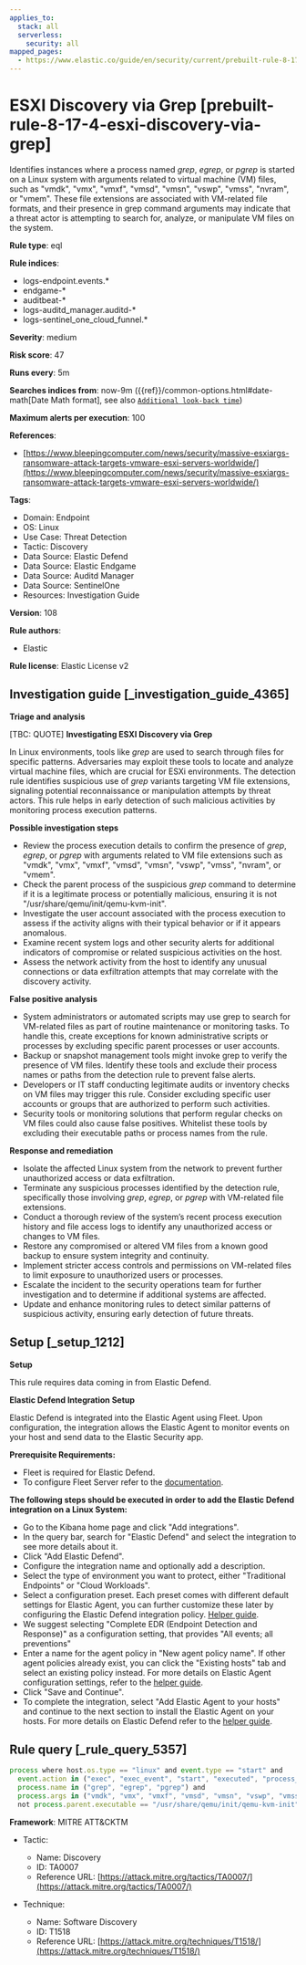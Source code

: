 ```yaml
---
applies_to:
  stack: all
  serverless:
    security: all
mapped_pages:
  - https://www.elastic.co/guide/en/security/current/prebuilt-rule-8-17-4-esxi-discovery-via-grep.html
---
```


# ESXI Discovery via Grep [prebuilt-rule-8-17-4-esxi-discovery-via-grep]

Identifies instances where a process named *grep*, *egrep*, or *pgrep* is started on a Linux system with arguments related to virtual machine (VM) files, such as "vmdk", "vmx", "vmxf", "vmsd", "vmsn", "vswp", "vmss", "nvram", or "vmem". These file extensions are associated with VM-related file formats, and their presence in grep command arguments may indicate that a threat actor is attempting to search for, analyze, or manipulate VM files on the system.

**Rule type**: eql

**Rule indices**:

* logs-endpoint.events.*
* endgame-*
* auditbeat-*
* logs-auditd_manager.auditd-*
* logs-sentinel_one_cloud_funnel.*

**Severity**: medium

**Risk score**: 47

**Runs every**: 5m

**Searches indices from**: now-9m ({{ref}}/common-options.html#date-math[Date Math format], see also [`Additional look-back time`](docs-content://solutions/security/detect-and-alert/create-detection-rule.md#rule-schedule))

**Maximum alerts per execution**: 100

**References**:

* [https://www.bleepingcomputer.com/news/security/massive-esxiargs-ransomware-attack-targets-vmware-esxi-servers-worldwide/](https://www.bleepingcomputer.com/news/security/massive-esxiargs-ransomware-attack-targets-vmware-esxi-servers-worldwide/)

**Tags**:

* Domain: Endpoint
* OS: Linux
* Use Case: Threat Detection
* Tactic: Discovery
* Data Source: Elastic Defend
* Data Source: Elastic Endgame
* Data Source: Auditd Manager
* Data Source: SentinelOne
* Resources: Investigation Guide

**Version**: 108

**Rule authors**:

* Elastic

**Rule license**: Elastic License v2

## Investigation guide [_investigation_guide_4365]

**Triage and analysis**

[TBC: QUOTE]
**Investigating ESXI Discovery via Grep**

In Linux environments, tools like *grep* are used to search through files for specific patterns. Adversaries may exploit these tools to locate and analyze virtual machine files, which are crucial for ESXi environments. The detection rule identifies suspicious use of *grep* variants targeting VM file extensions, signaling potential reconnaissance or manipulation attempts by threat actors. This rule helps in early detection of such malicious activities by monitoring process execution patterns.

**Possible investigation steps**

* Review the process execution details to confirm the presence of *grep*, *egrep*, or *pgrep* with arguments related to VM file extensions such as "vmdk", "vmx", "vmxf", "vmsd", "vmsn", "vswp", "vmss", "nvram", or "vmem".
* Check the parent process of the suspicious *grep* command to determine if it is a legitimate process or potentially malicious, ensuring it is not "/usr/share/qemu/init/qemu-kvm-init".
* Investigate the user account associated with the process execution to assess if the activity aligns with their typical behavior or if it appears anomalous.
* Examine recent system logs and other security alerts for additional indicators of compromise or related suspicious activities on the host.
* Assess the network activity from the host to identify any unusual connections or data exfiltration attempts that may correlate with the discovery activity.

**False positive analysis**

* System administrators or automated scripts may use grep to search for VM-related files as part of routine maintenance or monitoring tasks. To handle this, create exceptions for known administrative scripts or processes by excluding specific parent processes or user accounts.
* Backup or snapshot management tools might invoke grep to verify the presence of VM files. Identify these tools and exclude their process names or paths from the detection rule to prevent false alerts.
* Developers or IT staff conducting legitimate audits or inventory checks on VM files may trigger this rule. Consider excluding specific user accounts or groups that are authorized to perform such activities.
* Security tools or monitoring solutions that perform regular checks on VM files could also cause false positives. Whitelist these tools by excluding their executable paths or process names from the rule.

**Response and remediation**

* Isolate the affected Linux system from the network to prevent further unauthorized access or data exfiltration.
* Terminate any suspicious processes identified by the detection rule, specifically those involving *grep*, *egrep*, or *pgrep* with VM-related file extensions.
* Conduct a thorough review of the system’s recent process execution history and file access logs to identify any unauthorized access or changes to VM files.
* Restore any compromised or altered VM files from a known good backup to ensure system integrity and continuity.
* Implement stricter access controls and permissions on VM-related files to limit exposure to unauthorized users or processes.
* Escalate the incident to the security operations team for further investigation and to determine if additional systems are affected.
* Update and enhance monitoring rules to detect similar patterns of suspicious activity, ensuring early detection of future threats.


## Setup [_setup_1212]

**Setup**

This rule requires data coming in from Elastic Defend.

**Elastic Defend Integration Setup**

Elastic Defend is integrated into the Elastic Agent using Fleet. Upon configuration, the integration allows the Elastic Agent to monitor events on your host and send data to the Elastic Security app.

**Prerequisite Requirements:**

* Fleet is required for Elastic Defend.
* To configure Fleet Server refer to the [documentation](docs-content://reference/ingestion-tools/fleet/fleet-server.md).

**The following steps should be executed in order to add the Elastic Defend integration on a Linux System:**

* Go to the Kibana home page and click "Add integrations".
* In the query bar, search for "Elastic Defend" and select the integration to see more details about it.
* Click "Add Elastic Defend".
* Configure the integration name and optionally add a description.
* Select the type of environment you want to protect, either "Traditional Endpoints" or "Cloud Workloads".
* Select a configuration preset. Each preset comes with different default settings for Elastic Agent, you can further customize these later by configuring the Elastic Defend integration policy. [Helper guide](docs-content://solutions/security/configure-elastic-defend/configure-an-integration-policy-for-elastic-defend.md).
* We suggest selecting "Complete EDR (Endpoint Detection and Response)" as a configuration setting, that provides "All events; all preventions"
* Enter a name for the agent policy in "New agent policy name". If other agent policies already exist, you can click the "Existing hosts" tab and select an existing policy instead. For more details on Elastic Agent configuration settings, refer to the [helper guide](docs-content://reference/ingestion-tools/fleet/agent-policy.md).
* Click "Save and Continue".
* To complete the integration, select "Add Elastic Agent to your hosts" and continue to the next section to install the Elastic Agent on your hosts. For more details on Elastic Defend refer to the [helper guide](docs-content://solutions/security/configure-elastic-defend/install-elastic-defend.md).


## Rule query [_rule_query_5357]

```js
process where host.os.type == "linux" and event.type == "start" and
  event.action in ("exec", "exec_event", "start", "executed", "process_started") and
  process.name in ("grep", "egrep", "pgrep") and
  process.args in ("vmdk", "vmx", "vmxf", "vmsd", "vmsn", "vswp", "vmss", "nvram", "vmem") and
  not process.parent.executable == "/usr/share/qemu/init/qemu-kvm-init"
```

**Framework**: MITRE ATT&CKTM

* Tactic:

    * Name: Discovery
    * ID: TA0007
    * Reference URL: [https://attack.mitre.org/tactics/TA0007/](https://attack.mitre.org/tactics/TA0007/)

* Technique:

    * Name: Software Discovery
    * ID: T1518
    * Reference URL: [https://attack.mitre.org/techniques/T1518/](https://attack.mitre.org/techniques/T1518/)



